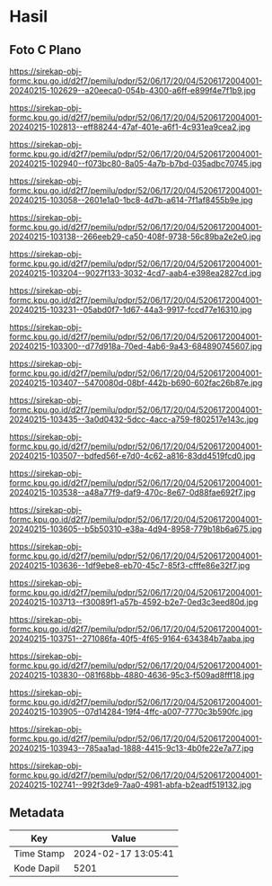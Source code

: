 # Hasil

## Foto C Plano

https://sirekap-obj-formc.kpu.go.id/d2f7/pemilu/pdpr/52/06/17/20/04/5206172004001-20240215-102629--a20eeca0-054b-4300-a6ff-e899f4e7f1b9.jpg

https://sirekap-obj-formc.kpu.go.id/d2f7/pemilu/pdpr/52/06/17/20/04/5206172004001-20240215-102813--eff88244-47af-401e-a6f1-4c931ea9cea2.jpg

https://sirekap-obj-formc.kpu.go.id/d2f7/pemilu/pdpr/52/06/17/20/04/5206172004001-20240215-102940--f073bc80-8a05-4a7b-b7bd-035adbc70745.jpg

https://sirekap-obj-formc.kpu.go.id/d2f7/pemilu/pdpr/52/06/17/20/04/5206172004001-20240215-103058--2601e1a0-1bc8-4d7b-a614-7f1af8455b9e.jpg

https://sirekap-obj-formc.kpu.go.id/d2f7/pemilu/pdpr/52/06/17/20/04/5206172004001-20240215-103138--266eeb29-ca50-408f-9738-56c89ba2e2e0.jpg

https://sirekap-obj-formc.kpu.go.id/d2f7/pemilu/pdpr/52/06/17/20/04/5206172004001-20240215-103204--9027f133-3032-4cd7-aab4-e398ea2827cd.jpg

https://sirekap-obj-formc.kpu.go.id/d2f7/pemilu/pdpr/52/06/17/20/04/5206172004001-20240215-103231--05abd0f7-1d67-44a3-9917-fccd77e16310.jpg

https://sirekap-obj-formc.kpu.go.id/d2f7/pemilu/pdpr/52/06/17/20/04/5206172004001-20240215-103300--d77d918a-70ed-4ab6-9a43-684890745607.jpg

https://sirekap-obj-formc.kpu.go.id/d2f7/pemilu/pdpr/52/06/17/20/04/5206172004001-20240215-103407--5470080d-08bf-442b-b690-602fac26b87e.jpg

https://sirekap-obj-formc.kpu.go.id/d2f7/pemilu/pdpr/52/06/17/20/04/5206172004001-20240215-103435--3a0d0432-5dcc-4acc-a759-f802517e143c.jpg

https://sirekap-obj-formc.kpu.go.id/d2f7/pemilu/pdpr/52/06/17/20/04/5206172004001-20240215-103507--bdfed56f-e7d0-4c62-a816-83dd4519fcd0.jpg

https://sirekap-obj-formc.kpu.go.id/d2f7/pemilu/pdpr/52/06/17/20/04/5206172004001-20240215-103538--a48a77f9-daf9-470c-8e67-0d88fae692f7.jpg

https://sirekap-obj-formc.kpu.go.id/d2f7/pemilu/pdpr/52/06/17/20/04/5206172004001-20240215-103605--b5b50310-e38a-4d94-8958-779b18b6a675.jpg

https://sirekap-obj-formc.kpu.go.id/d2f7/pemilu/pdpr/52/06/17/20/04/5206172004001-20240215-103636--1df9ebe8-eb70-45c7-85f3-cfffe86e32f7.jpg

https://sirekap-obj-formc.kpu.go.id/d2f7/pemilu/pdpr/52/06/17/20/04/5206172004001-20240215-103713--f30089f1-a57b-4592-b2e7-0ed3c3eed80d.jpg

https://sirekap-obj-formc.kpu.go.id/d2f7/pemilu/pdpr/52/06/17/20/04/5206172004001-20240215-103751--271086fa-40f5-4f65-9164-634384b7aaba.jpg

https://sirekap-obj-formc.kpu.go.id/d2f7/pemilu/pdpr/52/06/17/20/04/5206172004001-20240215-103830--081f68bb-4880-4636-95c3-f509ad8fff18.jpg

https://sirekap-obj-formc.kpu.go.id/d2f7/pemilu/pdpr/52/06/17/20/04/5206172004001-20240215-103905--07d14284-19f4-4ffc-a007-7770c3b590fc.jpg

https://sirekap-obj-formc.kpu.go.id/d2f7/pemilu/pdpr/52/06/17/20/04/5206172004001-20240215-103943--785aa1ad-1888-4415-9c13-4b0fe22e7a77.jpg

https://sirekap-obj-formc.kpu.go.id/d2f7/pemilu/pdpr/52/06/17/20/04/5206172004001-20240215-102741--992f3de9-7aa0-4981-abfa-b2eadf519132.jpg


## Metadata

| Key        | Value               |
| ---------- | ------------------- |
| Time Stamp | 2024-02-17 13:05:41 |
| Kode Dapil | 5201                |



